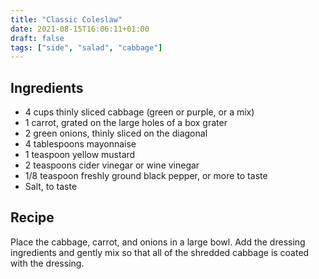 ```yaml
---
title: "Classic Coleslaw"
date: 2021-08-15T16:06:11+01:00
draft: false
tags: ["side", "salad", "cabbage"]
---
```


## Ingredients

 - 4 cups thinly sliced cabbage (green or purple, or a mix)
 - 1 carrot, grated on the large holes of a box grater
 - 2 green onions, thinly sliced on the diagonal
 - 4 tablespoons mayonnaise
 - 1 teaspoon yellow mustard
 - 2 teaspoons cider vinegar or wine vinegar
 - 1/8 teaspoon freshly ground black pepper, or more to taste
 - Salt, to taste

## Recipe

Place the cabbage, carrot, and onions in a large bowl. Add the dressing ingredients and gently mix so that all of the shredded cabbage is coated with the dressing.
